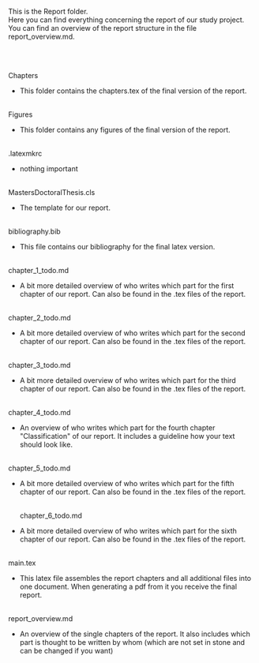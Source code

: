 This is the Report folder.  
Here you can find everything concerning the report of our study project.  
You can find an overview of the report structure in the file report_overview.md.  
  
 <br/>
 <br/>
   
Chapters
* This folder contains the chapters.tex of the final version of the report.
  <br/>
  <br/>
  
Figures
* This folder contains any figures of the final version of the report.
  <br/>
  <br/>
  
.latexmkrc
* nothing important
  <br/>
  <br/>
  
MastersDoctoralThesis.cls
* The template for our report.
  <br/>
  <br/>
  
bibliography.bib
* This file contains our bibliography for the final latex version.
  <br/>
  <br/>
  
chapter_1_todo.md
* A bit more detailed overview of who writes which part for the first chapter of our report. Can also be found in the .tex files of the report.
  <br/>
  <br/>
  
chapter_2_todo.md
* A bit more detailed overview of who writes which part for the second chapter of our report. Can also be found in the .tex files of the report.
  <br/>
  <br/>
  
chapter_3_todo.md
* A bit more detailed overview of who writes which part for the third chapter of our report. Can also be found in the .tex files of the report.
  <br/>
  <br/>

chapter_4_todo.md
* An overview of who writes which part for the fourth chapter "Classification" of our report. It includes a guideline how your text should look like.
  <br/>
  <br/>
  
chapter_5_todo.md
* A bit more detailed overview of who writes which part for the fifth chapter of our report. Can also be found in the .tex files of the report.
  <br/>
  <br/>
  
  chapter_6_todo.md
* A bit more detailed overview of who writes which part for the sixth chapter of our report. Can also be found in the .tex files of the report.
  <br/>
  <br/>
  
main.tex
* This latex file assembles the report chapters and all additional files into one document. When generating a pdf from it you receive the final report.
  <br/>
  <br/>
  
report_overview.md
* An overview of the single chapters of the report. It also includes which part is thought to be written by whom (which are not set in stone and can be changed if you want)
  

